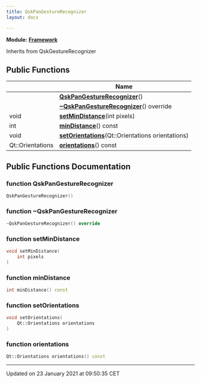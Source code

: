 ```yaml
---
title: QskPanGestureRecognizer
layout: docs

---
```



**Module:** **[Framework](/docs/modules/group___framework/)**



Inherits from QskGestureRecognizer

## Public Functions

|                | Name           |
| -------------- | -------------- |
| | **[QskPanGestureRecognizer](/docs/classes/class_qsk_pan_gesture_recognizer/#function-qskpangesturerecognizer)**() |
| | **[~QskPanGestureRecognizer](/docs/classes/class_qsk_pan_gesture_recognizer/#function-~qskpangesturerecognizer)**() override |
| void | **[setMinDistance](/docs/classes/class_qsk_pan_gesture_recognizer/#function-setmindistance)**(int pixels) |
| int | **[minDistance](/docs/classes/class_qsk_pan_gesture_recognizer/#function-mindistance)**() const |
| void | **[setOrientations](/docs/classes/class_qsk_pan_gesture_recognizer/#function-setorientations)**(Qt::Orientations orientations) |
| Qt::Orientations | **[orientations](/docs/classes/class_qsk_pan_gesture_recognizer/#function-orientations)**() const |

## Public Functions Documentation

### function QskPanGestureRecognizer

```cpp
QskPanGestureRecognizer()
```


### function ~QskPanGestureRecognizer

```cpp
~QskPanGestureRecognizer() override
```


### function setMinDistance

```cpp
void setMinDistance(
    int pixels
)
```


### function minDistance

```cpp
int minDistance() const
```


### function setOrientations

```cpp
void setOrientations(
    Qt::Orientations orientations
)
```


### function orientations

```cpp
Qt::Orientations orientations() const
```


-------------------------------

Updated on 23 January 2021 at 09:50:35 CET